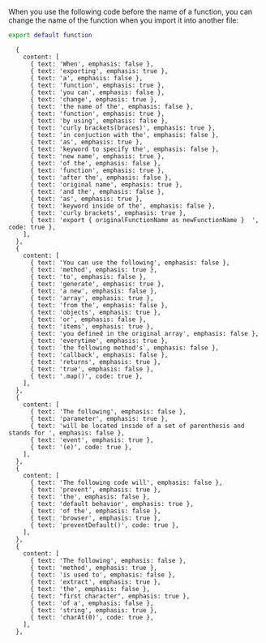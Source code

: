 When you use the following code before the name of a function, you can change the name of the function when you import it into another file:

```bash
export default function
```


      {
        content: [
          { text: 'When', emphasis: false },
          { text: 'exporting', emphasis: true },
          { text: 'a', emphasis: false },
          { text: 'function', emphasis: true },
          { text: 'you can', emphasis: false },
          { text: 'change', emphasis: true },
          { text: 'the name of the', emphasis: false },
          { text: 'function', emphasis: true },
          { text: 'by using', emphasis: false },
          { text: 'curly brackets(braces)', emphasis: true },
          { text: 'in conjuction with the', emphasis: false },
          { text: 'as', emphasis: true },
          { text: 'keyword to specify the', emphasis: false },
          { text: 'new name', emphasis: true },
          { text: 'of the', emphasis: false },
          { text: 'function', emphasis: true },
          { text: 'after the', emphasis: false },
          { text: 'original name', emphasis: true },
          { text: 'and the', emphasis: false },
          { text: 'as', emphasis: true },
          { text: 'keyword inside of the', emphasis: false },
          { text: 'curly brackets', emphasis: true },
          { text: 'export { originalFunctionName as newFunctionName }  ', code: true },
        ],
      },
      {
        content: [
          { text: 'You can use the following', emphasis: false },
          { text: 'method', emphasis: true },
          { text: 'to', emphasis: false },
          { text: 'generate', emphasis: true },
          { text: 'a new', emphasis: false },
          { text: 'array', emphasis: true },
          { text: 'from the', emphasis: false },
          { text: 'objects', emphasis: true },
          { text: 'or', emphasis: false },
          { text: 'items', emphasis: true },
          { text: 'you defined in the original array', emphasis: false },
          { text: 'everytime', emphasis: true },
          { text: `the following method's`, emphasis: false },
          { text: 'callback', emphasis: false },
          { text: 'returns', emphasis: true },
          { text: 'true', emphasis: false },
          { text: '.map()', code: true },
        ],
      },
      {
        content: [
          { text: 'The following', emphasis: false },
          { text: 'parameter', emphasis: true },
          { text: 'will be located inside of a set of parenthesis and stands for ', emphasis: false },
          { text: 'event', emphasis: true },
          { text: '(e)', code: true },
        ],
      },
      {
        content: [
          { text: 'The following code will', emphasis: false },
          { text: 'prevent', emphasis: true },
          { text: 'the', emphasis: false },
          { text: 'default behavior', emphasis: true },
          { text: 'of the', emphasis: false },
          { text: 'browser', emphasis: true },
          { text: 'preventDefault()', code: true },
        ],
      },
      {
        content: [
          { text: 'The following', emphasis: false },
          { text: 'method', emphasis: true },
          { text: 'is used to', emphasis: false },
          { text: 'extract', emphasis: true },
          { text: 'the', emphasis: false },
          { text: "first character", emphasis: true },
          { text: 'of a', emphasis: false },
          { text: 'string', emphasis: true },
          { text: 'charAt(0)', code: true },
        ],
      },
